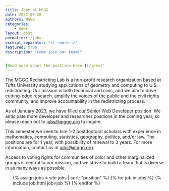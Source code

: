 ```yaml
---
title: Jobs at MGGG
date: 2022-06-28
authors: MGGG
categories:
    - news
layout: post
permalink: /jobs
excerpt_separator: "<!--more-->"
featured: true
description: "Come join our team!"


[Read more about the position here.](/jobs)"
---
```


The MGGG Redistricting Lab is a non-profit research organization based at Tufts University studying
applications of geometry and computing to U.S. redistricting. Our mission is both technical
and civic, and we aim to drive cutting-edge research, amplify the voices of the public and the civil
rights community, and improve accountability in the redistricting process.

As of January 2023, we have filled our Senior Web Developer position. We anticipate more developer and researcher positions in the coming year, so please reach out to [jobs@mggg.org](mailto:jobs@mggg.org) to inquire.

This semester we seek to hire 1-2 postdoctoral scholars with experience in mathematics, computing, statistics, geography, politics, and/or law.  The positions are for 1 year, with possibility of renewal to 3 years. For more information, contact us at [jobs@mggg.org](mailto:jobs@mggg.org).
 
Access to voting rights for communities of color and other marginalized groups
is central to our mission, and we strive to build a team that is diverse in as
many ways as possible.

<!-- We are not currently hiring.  Please check this page in the future for any updates to our openings. -->




<ul class="card-list">
{% assign jobs = site.jobs | sort: "position" %}
{% for job in jobs %}
    {% include job.html job=job %}
{% endfor %}
</ul>
